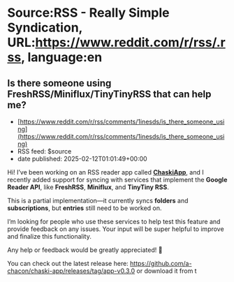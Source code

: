 # Source:RSS - Really Simple Syndication, URL:https://www.reddit.com/r/rss/.rss, language:en

## Is there someone using FreshRSS/Miniflux/TinyTinyRSS that can help me?
 - [https://www.reddit.com/r/rss/comments/1inesds/is_there_someone_using](https://www.reddit.com/r/rss/comments/1inesds/is_there_someone_using)
 - RSS feed: $source
 - date published: 2025-02-12T01:01:49+00:00

<!-- SC_OFF --><div class="md"><p>Hi! I’ve been working on an RSS reader app called <a href="https://chaski.a-chacon.com"><strong>ChaskiApp</strong></a>, and I recently added support for syncing with services that implement the <strong>Google Reader API</strong>, like <strong>FreshRSS</strong>, <strong>Miniflux</strong>, and <strong>TinyTiny RSS</strong>.</p> <p>This is a partial implementation—it currently syncs <strong>folders</strong> and <strong>subscriptions</strong>, but <strong>entries</strong> still need to be worked on.</p> <p>I’m looking for people who use these services to help test this feature and provide feedback on any issues. Your input will be super helpful to improve and finalize this functionality.</p> <p>Any help or feedback would be greatly appreciated! 🙏</p> <p>You can check out the latest release here: <a href="https://github.com/a-chacon/chaski-app/releases/tag/app-v0.3.0">https://github.com/a-chacon/chaski-app/releases/tag/app-v0.3.0</a> or download it from t

